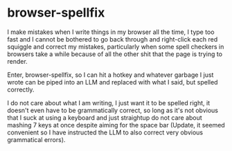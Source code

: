 # browser-spellfix

I make mistakes when I write things in my browser all the time, I type too fast and I cannot be bothered to go back through and right-click each red squiggle and correct my mistakes, particularly when some spell checkers in browsers take a while because of all the other shit that the page is trying to render.

Enter, browser-spellfix, so I can hit a hotkey and whatever garbage I just wrote can be piped into an LLM and replaced with what I said, but spelled correctly. 

I do not care about what I am writing, I just want it to be spelled right, it doesn't even have to be grammatically correct, so long as it's not obvious that I suck at using a keyboard and just straightup do not care about mashing 7 keys at once despite aiming for the space bar (Update, it seemed convenient so I have instructed the LLM to also correct very obvious grammatical errors).
